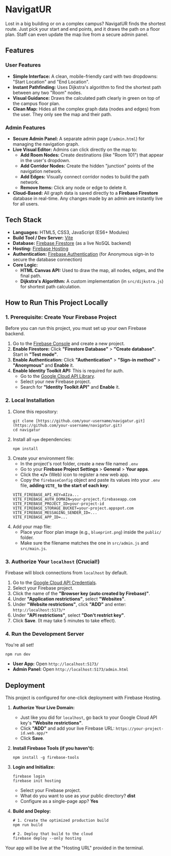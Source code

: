 NavigatUR
=========

Lost in a big building or on a complex campus? NavigatUR finds the shortest route. Just pick your start and end points, and it draws the path on a floor plan. Staff can even update the map live from a secure admin panel.

Features
--------
### User Features
-   **Simple Interface:** A clean, mobile-friendly card with two dropdowns: "Start Location" and "End Location".
-   **Instant Pathfinding:** Uses Dijkstra's algorithm to find the shortest path between any two "Room" nodes.
-   **Visual Guidance:** Draws the calculated path clearly in green on top of the campus floor plan.
-   **Clean Map:** Hides all the complex graph data (nodes and edges) from the user. They only see the map and their path.

### Admin Features
-   **Secure Admin Panel:** A separate admin page (`/admin.html`) for managing the navigation graph.
-   **Live Visual Editor:** Admins can click directly on the map to:
    -   **Add Room Nodes:** Create destinations (like "Room 101") that appear in the user's dropdown.
    -   **Add Corridor Nodes:** Create the hidden "junction" points of the navigation network.
    -   **Add Edges:** Visually connect corridor nodes to build the path network.
    -   **Remove Items:** Click any node or edge to delete it.
-   **Cloud-Based:** All graph data is saved directly to a **Firebase Firestore** database in real-time. Any changes made by an admin are instantly live for all users.

Tech Stack
----------
-   **Languages:** HTML5, CSS3, JavaScript (ES6+ Modules)
-   **Build Tool / Dev Server:** [Vite](https://vitejs.dev/ "null")
-   **Database:** [Firebase Firestore](https://firebase.google.com/products/firestore "null") (as a live NoSQL backend)
-   **Hosting:** [Firebase Hosting](https://firebase.google.com/products/hosting "null")
-   **Authentication:** [Firebase Authentication](https://firebase.google.com/products/auth "null") (for Anonymous sign-in to secure the database connection)
-   **Core Logic:**
    -   **HTML Canvas API:** Used to draw the map, all nodes, edges, and the final path.
    -   **Dijkstra's Algorithm:** A custom implementation (in `src/dijkstra.js`) for shortest path calculation.

How to Run This Project Locally
-------------------------------
### 1\. Prerequisite: Create Your Firebase Project
Before you can run this project, you must set up your own Firebase backend.
1.  Go to the [Firebase Console](https://console.firebase.google.com/ "null") and create a new project.
2.  **Enable Firestore:** Click **"Firestore Database"** > **"Create database"**. Start in **"Test mode"**.
3.  **Enable Authentication:** Click **"Authentication"** > **"Sign-in method"** > **"Anonymous"** and **Enable** it.
4.  **Enable Identity Toolkit API:** This is required for auth.
    -   Go to the [Google Cloud API Library](https://console.cloud.google.com/apis/library "null").
    -   Select your new Firebase project.
    -   Search for **"Identity Toolkit API"** and **Enable** it.
### 2\. Local Installation
1.  Clone this repository:
    ```
    git clone [https://github.com/your-username/navigatur.git](https://github.com/your-username/navigatur.git)
    cd navigatur
    ```
2.  Install all `npm` dependencies:
    ```
    npm install
    ```
3.  Create your environment file:
    -   In the project's root folder, create a new file named `.env`
    -   Go to your **Firebase Project Settings** > **General** > **Your apps**.
    -   Click the **</>** (Web) icon to register a new web app.
    -   Copy the `firebaseConfig` object and paste its values into your `.env` file, **adding `VITE_` to the start of each key**:
    ```
    VITE_FIREBASE_API_KEY=AIza...
    VITE_FIREBASE_AUTH_DOMAIN=your-project.firebaseapp.com
    VITE_FIREBASE_PROJECT_ID=your-project-id
    VITE_FIREBASE_STORAGE_BUCKET=your-project.appspot.com
    VITE_FIREBASE_MESSAGING_SENDER_ID=...
    VITE_FIREBASE_APP_ID=...
    ```
4.  Add your map file:
    -   Place your floor plan image (e.g., `blueprint.png`) inside the `public/` folder.
    -   Make sure the filename matches the one in `src/admin.js` and `src/main.js`.
### 3\. Authorize Your `localhost` (Crucial!)
Firebase will block connections from `localhost` by default.
1.  Go to the [Google Cloud API Credentials](https://console.cloud.google.com/apis/credentials "null").
2.  Select your Firebase project.
3.  Click the name of the **"Browser key (auto created by Firebase)"**.
4.  Under **"Application restrictions"**, select **"Websites"**.
5.  Under **"Website restrictions"**, click **"ADD"** and enter: `http://localhost:5173/*`
6.  Under **"API restrictions"**, select **"Don't restrict key"**.
7.  Click **Save**. (It may take 5 minutes to take effect).
### 4\. Run the Development Server
You're all set!
```
npm run dev
```
-   **User App:** Open `http://localhost:5173/`
-   **Admin Panel:** Open `http://localhost:5173/admin.html`

Deployment
----------
This project is configured for one-click deployment with Firebase Hosting.
1.  **Authorize Your Live Domain:**
    -   Just like you did for `localhost`, go back to your Google Cloud API key's **"Website restrictions"**.
    -   Click **"ADD"** and add your live Firebase URL: `https://your-project-id.web.app/*`
    -   Click **Save**.
2.  **Install Firebase Tools (if you haven't):**
    ```
    npm install -g firebase-tools
    ```
3.  **Login and Initialize:**
    ```
    firebase login
    firebase init hosting
    ```
    -   Select your Firebase project.
    -   What do you want to use as your public directory? **dist**
    -   Configure as a single-page app? **Yes**

4.  **Build and Deploy:**
    ```
    # 1. Create the optimized production build
    npm run build

    # 2. Deploy that build to the cloud
    firebase deploy --only hosting

    ```

Your app will be live at the "Hosting URL" provided in the terminal.